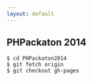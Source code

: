 ```yaml
---
layout: default
---
```


## PHPackaton 2014

<pre><code>$ cd PHPackaton2014
$ git fetch origin
$ git checkout gh-pages
</code></pre>
